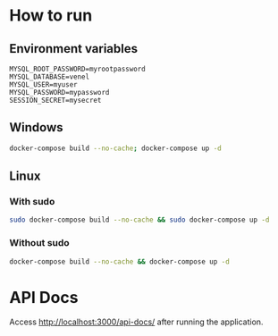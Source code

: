 # How to run

## Environment variables

```apacheconf
MYSQL_ROOT_PASSWORD=myrootpassword
MYSQL_DATABASE=venel
MYSQL_USER=myuser
MYSQL_PASSWORD=mypassword
SESSION_SECRET=mysecret
```

## Windows

```bash
docker-compose build --no-cache; docker-compose up -d
```

## Linux

### With sudo

```bash
sudo docker-compose build --no-cache && sudo docker-compose up -d
```

### Without sudo

```bash
docker-compose build --no-cache && docker-compose up -d
```

# API Docs

Access [http://localhost:3000/api-docs/](http://localhost:3000/api-docs/) after running the application.
